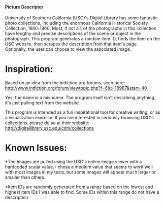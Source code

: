 #### Picture Descriptor

University of Southern California (USC)'s Digital Library has some fantastic photo collections, including the enormous California Historical Society Collection, 1860-1960. Most, if not all, of the photographs in this collection have lengthy and precise descriptions of the scene or object in the photograph. This program generates a random item ID, finds the item on the USC website, then scrapes the description from that item's page. Optionally, the user can choose to view the associated image.

# Inspiration:
Based on an idea from the intfiction.org forums, seen here:  
http://www.intfiction.org/forum/viewtopic.php?f=6&t=18987&start=40

Yes, the name is a misnomer. The program itself isn't describing anything, it's just pulling text from the website.  

This program is intended as a fun inspirational tool for creative writing, or as a visualization exercise. If you are interested in seriously browsing USC's collections, please do so at their website:  
http://digitallibrary.usc.edu/cdm/collections

# Known Issues:
*The images are pulled using the USC's online image viewer with a hardcoded scalar value. I chose a medium value that seems to work well with most images in my tests, but some images will appear much larger or smaller than others.

*Item IDs are randomly generated from a range based on the lowest and highest item IDs I was able to find. Some IDs within this range do not have a description.
